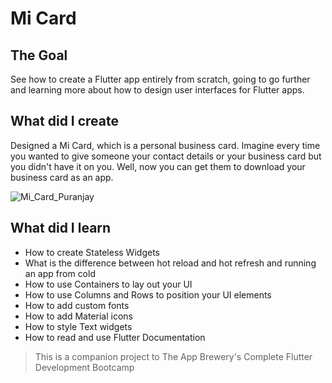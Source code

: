 # Mi Card

## The Goal

See how to create a Flutter app entirely from scratch, going to go further and learning more about how to design user interfaces for Flutter apps.

## What did I create

Designed a Mi Card, which is a personal business card. Imagine every time you wanted to give someone your contact details or your business card but you didn't have it on you. Well, now you can get them to download your business card as an app.

![Mi_Card_Puranjay](https://user-images.githubusercontent.com/68175356/129927476-8dbb83fc-f61d-48da-ba3e-b2e92b020e80.PNG)

## What did I learn

* How to create Stateless Widgets
* What is the difference between hot reload and hot refresh and running an app from cold
* How to use Containers to lay out your UI
* How to use Columns and Rows to position your UI elements
* How to add custom fonts
* How to add Material icons
* How to style Text widgets
* How to read and use Flutter Documentation



>This is a companion project to The App Brewery's Complete Flutter Development Bootcamp
